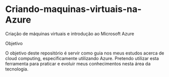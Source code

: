 # Criando-maquinas-virtuais-na-Azure
Criação de máquinas virtuais e introdução ao Microsoft Azure

Objetivo

O objetivo deste repositório é servir como guia nos meus estudos acerca de cloud computing, especificamente utilizando Azure. Pretendo utilizar esta ferramenta para praticar e evoluir meus conhecimentos nesta área da tecnologia.
